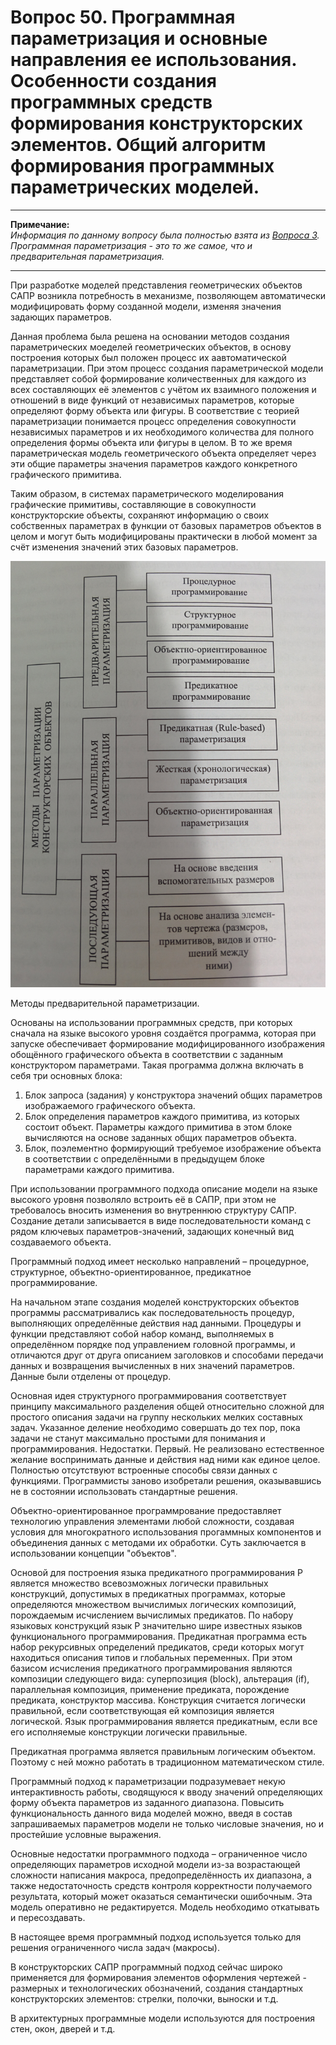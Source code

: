 # Вопрос 50. Программная параметризация и основные направления ее использования. Особенности создания программных средств формирования конструкторских элементов. Общий алгоритм формирования программных параметрических моделей.

---
**Примечание:**  
_Информация по данному вопросу была полностью взята из [Вопроса 3](3.md).
Программная параметризация - это то же самое, что и предварительная параметризация._

---

При разработке моделей представления геометрических объектов САПР возникла потребность в механизме, позволяющем автоматически модифицировать форму созданной модели, изменяя значения задающих параметров.

Данная проблема была решена на основании методов создания параметрических моеделей геометрических объектов, в основу построения которых был положен процесс их аавтоматической параметризации. При этом процесс создания параметрической модели представляет собой формирование количественных для каждого из всех составляющих её элементов с учётом их взаимного положения и отношений в виде функций от независимых параметров, которые определяют форму объекта или фигуры. В соответствие с теорией параметризации понимается процесс определения совокупности независимых параметров и их необходимого количества для полного определения формы объекта или фигуры в целом. В то же время параметрическая модель геометрического объекта определяет через эти общие параметры значения параметров каждого конкретного графического примитива.

Таким образом, в системах параметрического моделирования графические примитивы, составляющие в совокупности конструкторские объекты, сохраняют информацию о своих собственных параметрах в функции от базовых параметров объектов в целом и могут быть модифицированы практически в любой момент за счёт изменения значений этих базовых параметров.

![Методы создания параметрических моделей](../resources/imgs/3/pic.jpg)

Методы предварительной параметризации.

Основаны на использовании программных средств, при которых сначала на языке высокого уровня создаётся программа, которая при запуске обеспечивает формирование модифицированного изображения обощённого графического объекта в соответствии с заданным конструктором параметрами. Такая программа должна включать в себя три основных блока:

1. Блок запроса (задания) у конструктора значений общих параметров изображаемого графического объекта.
2. Блок определения параметров каждого примитива, из которых состоит объект. Параметры каждого примитива в этом блоке вычисляются на основе заданных общих параметров объекта.
3. Блок, поэлементно формирующий требуемое изображение объекта в соответствии с определёнными в предыдущем блоке параметрами каждого примитива.

При использовании программного подхода описание модели на языке высокого уровня позволяло встроить её в САПР, при этом не требовалось вносить изменения во внутреннюю структуру САПР. Создание детали записывается в виде последовательности команд с рядом ключевых параметров-значений, задающих конечный вид создаваемого объекта.

Программный подход имеет несколько направлений – процедурное, структурное, объектно-ориентированное, предикатное программирование.

На начальном этапе создания моделей конструкторских объектов программы рассматривались как последовательность процедур, выполняющих определённые действия над данными. Процедуры и функции представляют собой набор команд, выполняемых в определённом порядке под управлением головной программы, и отличаются друг от друга описанием заголовков и способами передачи данных и возвращения вычисленных в них значений параметров. Данные были отделены от процедур.

Основная идея структурного программирования соответствует принципу максимального разделения общей относительно сложной для простого описания задачи на группу нескольких мелких составных задач. Указанное деление необходимо совершать до тех пор, пока задачи не станут максимально простыми для понимания и программирования. Недостатки. Первый. Не реализовано естественное желание воспринимать данные и действия над ними как единое целое. Полностью отсутствуют встроенные способы связи данных с функциями. Программисты заново изобретали решения, оказывавшись не в состоянии использовать стандартные решения.

Объектно-ориентированное программрование предоставляет технологию управления элементами любой сложности, создавая условия для многократного использования прогаммных компонентов и объединения данных с методами их обработки. Суть заключается в использовании концепции "объектов".

Основой для построения языка предикатного программирования P является множество всевозможных логически правильных конструкций, допустимых в предикатных программах, которые определяются множеством вычислимых логических композиций, порождаемым исчислением вычислимых предикатов. По набору языковых конструкций язык P значительно шире известных языков функционального программирования. Предикатная программа есть набор рекурсивных определений предикатов, среди которых могут находиться описания типов и глобальных переменных. При этом базисом исчисления предикатного программирования являются композиции следующего вида: суперпозиция (block), альтерация (if), параллельная композиция, применение предиката, порождение предиката, конструктор массива. Конструкция считается логически правильной, если соответствующая ей композиция является логической. Язык программирования является предикатным, если все его исполняемые конструкции логически правильные.

Предикатная программа является правильным логическим объектом. Поэтому с ней можно работать в традиционном математическом стиле.

Программный подход к параметризации подразумевает некую интерактивность работы, сводящуюся к вводу значений определяющих форму объекта параметров из заданного диапазона. Повысить функциональность данного вида моделей можно, введя в состав запрашиваемых параметров модели не только числовые значения, но и простейшие условные выражения.

Основные недостатки программного подхода – ограниченное число определяющих параметров исходной модели из-за возрастающей сложности написания макроса, предопределённость их диапазона, а также недостаточность средств контроля корректности получаемого результата, который может оказаться семантически ошибочным. Эта модель оперативно не редактируется. Модель необходимо откатывать и пересоздавать.

В настоящее время программный подход используется только для решения ограниченного числа задач (макросы).

В конструкторских САПР программный подход сейчас широко применяется для формирования элементов оформления чертежей - размерных и технологических обозначений, создания стандартных конструкторских элементов: стрелки, полочки, выноски и т.д.

В архитектурных программные модели используются для построения стен, окон, дверей и т.д.
